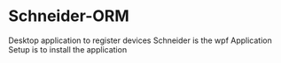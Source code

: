 # Schneider-ORM
Desktop application to  register devices
Schneider is the wpf Application
Setup is to install the application

